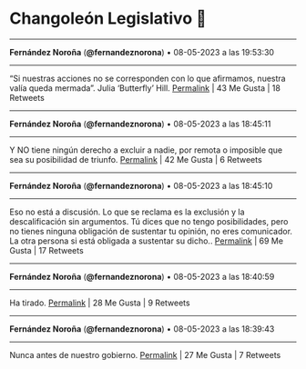 # Changoleón Legislativo 🙈
*****
**Fernández Noroña** (**@fernandeznorona**) • 08-05-2023 a las 19:53:30
*****
“Si nuestras acciones no se corresponden con lo que afirmamos, nuestra valía queda mermada”. Julia ‘Butterfly’ Hill.
[Permalink](https://twitter.com/fernandeznorona/status/1655783024422981632) | 43 Me Gusta | 18 Retweets
*****
**Fernández Noroña** (**@fernandeznorona**) • 08-05-2023 a las 18:45:11
*****
Y NO tiene ningún derecho a excluir a nadie, por remota o imposible que sea su posibilidad de triunfo.
[Permalink](https://twitter.com/fernandeznorona/status/1655765830418808834) | 42 Me Gusta | 6 Retweets
*****
**Fernández Noroña** (**@fernandeznorona**) • 08-05-2023 a las 18:45:10
*****
Eso no está a discusión. Lo que se reclama es la exclusión y la descalificación sin argumentos. Tú dices que no tengo posibilidades, pero no tienes ninguna obligación de sustentar tu opinión, no eres comunicador. La otra persona si está obligada a sustentar su dicho..
[Permalink](https://twitter.com/fernandeznorona/status/1655765828187439105) | 69 Me Gusta | 17 Retweets
*****
**Fernández Noroña** (**@fernandeznorona**) • 08-05-2023 a las 18:40:59
*****
Ha tirado.
[Permalink](https://twitter.com/fernandeznorona/status/1655764772699230208) | 28 Me Gusta | 9 Retweets
*****
**Fernández Noroña** (**@fernandeznorona**) • 08-05-2023 a las 18:39:43
*****
Nunca antes de nuestro gobierno.
[Permalink](https://twitter.com/fernandeznorona/status/1655764455832133632) | 27 Me Gusta | 7 Retweets